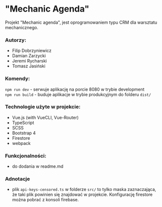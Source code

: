 # "Mechanic Agenda"

Projekt "Mechanic agenda", jest oprogramowaniem typu CRM dla warsztatu mechanicznego.

### Autorzy:
 - Filip Dobrzyniewicz
 - Damian Zarzycki
 - Jeremi Rycharski
 - Tomasz Jasiński

### Komendy:
`npm run dev` - serwuje aplikację na porcie 8080 w trybie development\
`npm run build` - buduje aplikacje w trybie produkcyjnym do folderu `dist/` 

### Technologie użyte w projekcie:
 - Vue.js (with VueCLI, Vue-Router)
 - TypeScript
 - SCSS
 - Bootstrap 4
 - Firestore
 - webpack

### Funkcjonalności:
 - do dodania w readme.md

### Adnotacje
 - plik `api-keys-censored.ts` w folderze `src/` to tylko maska zaznaczająca, że taki plik powinien się znajdować w projekcie. Konfigurację firestore można pobrać z konsoli firebase.

